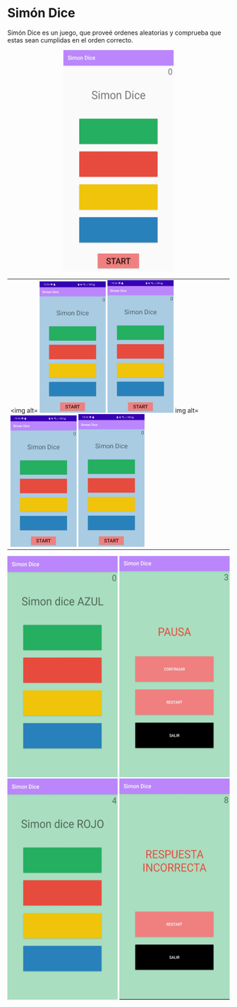 # Simón Dice
Simón Dice es un juego, que proveé ordenes aleatorias y comprueba que estas sean cumplidas en el orden correcto.  


<center> <img alt="Imagen de Inicio del Juego" height="500" src="Inicio.jpg" title="Menú de inicio" width="250"/> </center>


|||||
|---|---|---|---|
| <img alt= <img alt="Imagen de Inicio del Juego" height="" src="Azul.jpg" title="Menú de inicio" width="150"/> <img alt="Imagen de Inicio del Juego" height="300" src="Azul.jpg" title="Menú de inicio" width="150"/> img alt= <img alt="Imagen de Inicio del Juego" height="" src="Azul.jpg" title="Menú de inicio" width="150"/> <img alt="Imagen de Inicio del Juego" height="300" src="Azul.jpg" title="Menú de inicio" width="150"/> |    


<img alt="Imagen de Inicio del Juego" height="500" src="Instruccion.jpg" title="Menú de inicio" width="250"/>  


<img alt="Imagen de Inicio del Juego" height="500" src="MenuPausa.jpg" title="Menú de inicio" width="250"/>  


<img alt="Imagen de Inicio del Juego" height="500" src="MitadJuego.jpg" title="Menú de inicio" width="250"/>  


<img alt="Imagen de Inicio del Juego" height="500" src="MenuFinal.jpg" title="Menú de inicio" width="250"/> 


